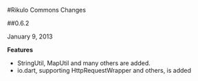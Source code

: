 #Rikulo Commons Changes

##0.6.2

January 9, 2013

**Features**

* StringUtil, MapUtil and many others are added.
* io.dart, supporting HttpRequestWrapper and others, is added
